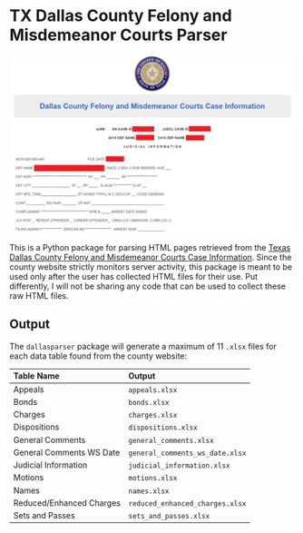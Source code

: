 TX Dallas County Felony and Misdemeanor Courts Parser
=====================================================
![Dallas Screenshot](/images/sample_screenshot.png)

This is a Python package for parsing HTML pages retrieved from the [Texas Dallas
County Felony and Misdemeanor Courts Case Information](https://www.dallascounty.org/criminalBackgroundSearch/searchByCase). Since
the county website strictly monitors server activity, this package is meant to be used
only after the user has collected HTML files for their use. Put differently, I will
not be sharing any code that can be used to collect these raw HTML files.

Output
------
The `dallasparser` package will generate a maximum of 11 `.xlsx` files for each data
table found from the county website:

| Table Name                | Output                          |
|:--------------------------|:--------------------------------|
| Appeals                   | `appeals.xlsx`                  |
| Bonds                     | `bonds.xlsx`                    |
| Charges                   | `charges.xlsx`                  |
| Dispositions              | `dispositions.xlsx`             |
| General Comments          | `general_comments.xlsx`         |
| General Comments WS Date  | `general_comments_ws_date.xlsx` |
| Judicial Information      | `judicial_information.xlsx`     |
| Motions                   | `motions.xlsx`                  |
| Names                     | `names.xlsx`                    |
| Reduced/Enhanced Charges  | `reduced_enhanced_charges.xlsx` |
| Sets and Passes           | `sets_and_passes.xlsx`          |
